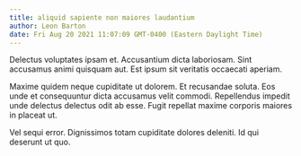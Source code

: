 ```yaml
---
title: aliquid sapiente non maiores laudantium
author: Leon Barton
date: Fri Aug 20 2021 11:07:09 GMT-0400 (Eastern Daylight Time)
---
```

Delectus voluptates ipsam et. Accusantium dicta laboriosam. Sint accusamus animi quisquam aut. Est ipsum sit veritatis occaecati aperiam.

 Maxime quidem neque cupiditate ut dolorem. Et recusandae soluta. Eos unde et consequuntur dicta accusamus velit commodi. Repellendus impedit unde delectus delectus odit ab esse. Fugit repellat maxime corporis maiores in placeat ut.

 Vel sequi error. Dignissimos totam cupiditate dolores deleniti. Id qui deserunt ut quo.